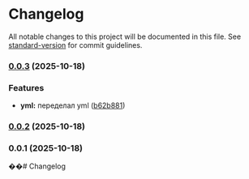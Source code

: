 # Changelog

All notable changes to this project will be documented in this file. See [standard-version](https://github.com/conventional-changelog/standard-version) for commit guidelines.

### [0.0.3](https://github.com/MorgV/WB-tech-test/compare/v0.0.2...v0.0.3) (2025-10-18)


### Features

* **yml:** переделал yml ([b62b881](https://github.com/MorgV/WB-tech-test/commit/b62b881bdfd3fc0b02cc92d09123060ebd16228a))

### [0.0.2](https://github.com/MorgV/WB-tech-test/compare/v0.0.1...v0.0.2) (2025-10-18)

### 0.0.1 (2025-10-18)

��#   C h a n g e l o g  
 